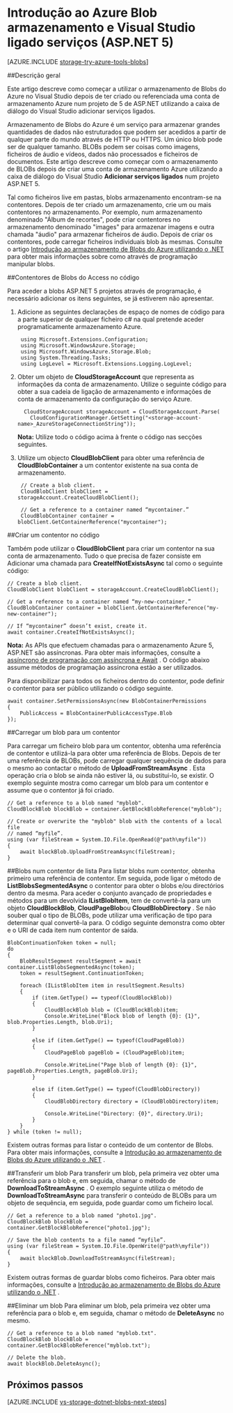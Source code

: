 <properties
    pageTitle="Introdução ao blob armazenamento e Visual Studio ligado serviços (ASP.NET 5) | Microsoft Azure"
    description="Como começar a utilizar o armazenamento de Blobs do Azure num projeto do Visual Studio ASP.NET 5 depois de ter criado uma conta de armazenamento utilizando o Visual Studio ligado serviços"
    services="storage"
    documentationCenter=""
    authors="TomArcher"
    manager="douge"
    editor=""/>

<tags
    ms.service="storage"
    ms.workload="web"
    ms.tgt_pltfrm="vs-getting-started"
    ms.devlang="na"
    ms.topic="article"
    ms.date="07/18/2016"
    ms.author="tarcher"/>

# <a name="get-started-with-azure-blob-storage-and-visual-studio-connected-services-aspnet-5"></a>Introdução ao Azure Blob armazenamento e Visual Studio ligado serviços (ASP.NET 5)

[AZURE.INCLUDE [storage-try-azure-tools-blobs](../../includes/storage-try-azure-tools-blobs.md)]

##<a name="overview"></a>Descrição geral

Este artigo descreve como começar a utilizar o armazenamento de Blobs do Azure no Visual Studio depois de ter criado ou referenciada uma conta de armazenamento Azure num projeto de 5 de ASP.NET utilizando a caixa de diálogo do Visual Studio adicionar serviços ligados.

Armazenamento de Blobs do Azure é um serviço para armazenar grandes quantidades de dados não estruturados que podem ser acedidos a partir de qualquer parte do mundo através de HTTP ou HTTPS. Um único blob pode ser de qualquer tamanho. BLOBs podem ser coisas como imagens, ficheiros de áudio e vídeos, dados não processados e ficheiros de documentos. Este artigo descreve como começar com o armazenamento de BLOBs depois de criar uma conta de armazenamento Azure utilizando a caixa de diálogo do Visual Studio **Adicionar serviços ligados** num projeto ASP.NET 5.

Tal como ficheiros live em pastas, blobs armazenamento encontram-se na contentores. Depois de ter criado um armazenamento, crie um ou mais contentores no armazenamento. Por exemplo, num armazenamento denominado "Álbum de recortes", pode criar contentores no armazenamento denominado "images" para armazenar imagens e outra chamada "áudio" para armazenar ficheiros de áudio. Depois de criar os contentores, pode carregar ficheiros individuais blob às mesmas. Consulte o artigo [Introdução ao armazenamento de Blobs do Azure utilizando o .NET](storage-dotnet-how-to-use-blobs.md) para obter mais informações sobre como através de programação manipular blobs.

##<a name="access-blob-containers-in-code"></a>Contentores de Blobs do Access no código

Para aceder a blobs ASP.NET 5 projetos através de programação, é necessário adicionar os itens seguintes, se já estiverem não apresentar.

1. Adicione as seguintes declarações de espaço de nomes de código para a parte superior de qualquer ficheiro c# na qual pretende aceder programaticamente armazenamento Azure.

        using Microsoft.Extensions.Configuration;
        using Microsoft.WindowsAzure.Storage;
        using Microsoft.WindowsAzure.Storage.Blob;
        using System.Threading.Tasks;
        using LogLevel = Microsoft.Extensions.Logging.LogLevel;

2. Obter um objeto de **CloudStorageAccount** que representa as informações da conta de armazenamento. Utilize o seguinte código para obter a sua cadeia de ligação de armazenamento e informações de conta de armazenamento da configuração do serviço Azure.

         CloudStorageAccount storageAccount = CloudStorageAccount.Parse(
           CloudConfigurationManager.GetSetting("<storage-account-name>_AzureStorageConnectionString"));

    **Nota:** Utilize todo o código acima à frente o código nas secções seguintes.


3. Utilize um objecto **CloudBlobClient** para obter uma referência de **CloudBlobContainer** a um contentor existente na sua conta de armazenamento.

        // Create a blob client.
        CloudBlobClient blobClient = storageAccount.CreateCloudBlobClient();

        // Get a reference to a container named “mycontainer.”
        CloudBlobContainer container = blobClient.GetContainerReference("mycontainer");



##<a name="create-a-container-in-code"></a>Criar um contentor no código

Também pode utilizar o **CloudBlobClient** para criar um contentor na sua conta de armazenamento. Tudo o que precisa de fazer consiste em Adicionar uma chamada para **CreateIfNotExistsAsync** tal como o seguinte código:

    // Create a blob client.
    CloudBlobClient blobClient = storageAccount.CreateCloudBlobClient();

    // Get a reference to a container named “my-new-container.”
    CloudBlobContainer container = blobClient.GetContainerReference("my-new-container");

    // If “mycontainer” doesn’t exist, create it.
    await container.CreateIfNotExistsAsync();


**Nota:** As APIs que efectuem chamadas para o armazenamento Azure 5, ASP.NET são assíncronas. Para obter mais informações, consulte a [assíncrono de programação com assíncrona e Await](http://msdn.microsoft.com/library/hh191443.aspx) . O código abaixo assume métodos de programação assíncrona estão a ser utilizados.

Para disponibilizar para todos os ficheiros dentro do contentor, pode definir o contentor para ser público utilizando o código seguinte.

    await container.SetPermissionsAsync(new BlobContainerPermissions
    {
        PublicAccess = BlobContainerPublicAccessType.Blob
    });

##<a name="upload-a-blob-into-a-container"></a>Carregar um blob para um contentor

Para carregar um ficheiro blob para um contentor, obtenha uma referência de contentor e utilizá-la para obter uma referência de Blobs. Depois de ter uma referência de BLOBs, pode carregar qualquer sequência de dados para o mesmo ao contactar o método de **UploadFromStreamAsync** . Esta operação cria o blob se ainda não estiver lá, ou substitui-lo, se existir. O exemplo seguinte mostra como carregar um blob para um contentor e assume que o contentor já foi criado.

    // Get a reference to a blob named "myblob".
    CloudBlockBlob blockBlob = container.GetBlockBlobReference("myblob");

    // Create or overwrite the "myblob" blob with the contents of a local file
    // named “myfile”.
    using (var fileStream = System.IO.File.OpenRead(@"path\myfile"))
    {
        await blockBlob.UploadFromStreamAsync(fileStream);
    }

##<a name="list-the-blobs-in-a-container"></a>Blobs num contentor de lista
Para listar blobs num contentor, obtenha primeiro uma referência de contentor. Em seguida, pode ligar o método de **ListBlobsSegmentedAsync** o contentor para obter o blobs e/ou directórios dentro da mesma. Para aceder o conjunto avançado de propriedades e métodos para um devolvida **IListBlobItem**, tem de convertê-la para um objeto **CloudBlockBlob**, **CloudPageBlob**ou **CloudBlobDirectory** . Se não souber qual o tipo de BLOBs, pode utilizar uma verificação de tipo para determinar qual convertê-la para. O código seguinte demonstra como obter e o URI de cada item num contentor de saída.

    BlobContinuationToken token = null;
    do
    {
        BlobResultSegment resultSegment = await container.ListBlobsSegmentedAsync(token);
        token = resultSegment.ContinuationToken;

        foreach (IListBlobItem item in resultSegment.Results)
        {
            if (item.GetType() == typeof(CloudBlockBlob))
            {
                CloudBlockBlob blob = (CloudBlockBlob)item;
                Console.WriteLine("Block blob of length {0}: {1}", blob.Properties.Length, blob.Uri);
            }

            else if (item.GetType() == typeof(CloudPageBlob))
            {
                CloudPageBlob pageBlob = (CloudPageBlob)item;

                Console.WriteLine("Page blob of length {0}: {1}", pageBlob.Properties.Length, pageBlob.Uri);
            }

            else if (item.GetType() == typeof(CloudBlobDirectory))
            {
                CloudBlobDirectory directory = (CloudBlobDirectory)item;

                Console.WriteLine("Directory: {0}", directory.Uri);
            }
        }
    } while (token != null);

Existem outras formas para listar o conteúdo de um contentor de Blobs. Para obter mais informações, consulte a [Introdução ao armazenamento de Blobs do Azure utilizando o .NET](storage-dotnet-how-to-use-blobs.md#list-the-blobs-in-a-container) .

##<a name="download-a-blob"></a>Transferir um blob
Para transferir um blob, pela primeira vez obter uma referência para o blob e, em seguida, chamar o método de **DownloadToStreamAsync** . O exemplo seguinte utiliza o método de **DownloadToStreamAsync** para transferir o conteúdo de BLOBs para um objeto de sequência, em seguida, pode guardar como um ficheiro local.

    // Get a reference to a blob named "photo1.jpg".
    CloudBlockBlob blockBlob = container.GetBlockBlobReference("photo1.jpg");

    // Save the blob contents to a file named “myfile”.
    using (var fileStream = System.IO.File.OpenWrite(@"path\myfile"))
    {
        await blockBlob.DownloadToStreamAsync(fileStream);
    }

Existem outras formas de guardar blobs como ficheiros. Para obter mais informações, consulte a [Introdução ao armazenamento de Blobs do Azure utilizando o .NET](storage-dotnet-how-to-use-blobs.md#download-blobs) .

##<a name="delete-a-blob"></a>Eliminar um blob
Para eliminar um blob, pela primeira vez obter uma referência para o blob e, em seguida, chamar o método de **DeleteAsync** no mesmo.

    // Get a reference to a blob named "myblob.txt".
    CloudBlockBlob blockBlob = container.GetBlockBlobReference("myblob.txt");

    // Delete the blob.
    await blockBlob.DeleteAsync();

## <a name="next-steps"></a>Próximos passos

[AZURE.INCLUDE [vs-storage-dotnet-blobs-next-steps](../../includes/vs-storage-dotnet-blobs-next-steps.md)]
